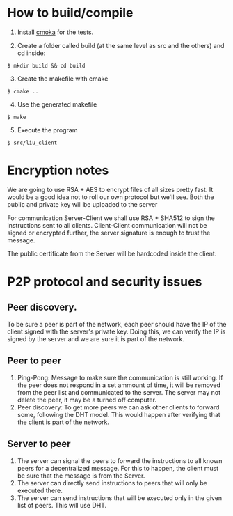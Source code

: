 # How to build/compile

1. Install [cmoka](https://cmocka.org/) for the tests.

2. Create a folder called build (at the same level as src and the others) and cd inside:
```
$ mkdir build && cd build
```
3. Create the makefile with cmake
```
$ cmake ..
```

4. Use the generated makefile
```
$ make
```
5. Execute the program
```
$ src/liu_client
```

# Encryption notes

We are going to use RSA + AES to encrypt files of all sizes pretty fast. It would be a good idea not to roll our own protocol but we'll see. Both the public and private key will be uploaded to the server 

For communication Server-Client we shall use RSA + SHA512 to sign the instructions sent to all clients. Client-Client communication will not be signed or encrypted further, the server signature is enough to trust the message.

The public certificate from the Server will be hardcoded inside the client.

# P2P protocol and security issues

## Peer discovery.
To be sure a peer is part of the network, each peer should have the IP of the client signed with the server's private key. Doing this, we can verify the IP is signed by the server and we are sure it is part of the network.

## Peer to peer
1. Ping-Pong: Message to make sure the communication is still working. If the peer does not respond in a set ammount of time, it will be removed from the peer list and communicated to the server. The server may not delete the peer, it may be a turned off computer.
2. Peer discovery: To get more peers we can ask other clients to forward some, following the DHT model. This would happen after verifying that the client is part of the network.

## Server to peer
1. The server can signal the peers to forward the instructions to all known peers for a decentralized message. For this to happen, the client must be sure that the message is from the Server.
2. The server can directly send instructions to peers that will only be executed there.
3. The server can send instructions that will be executed only in the given list of peers. This will use DHT.
